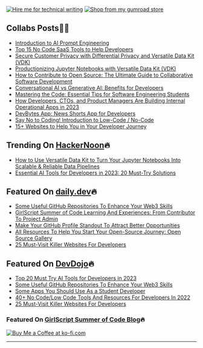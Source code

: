 [![Hire me for technical writing](https://img.shields.io/badge/Hire%20me-for%20Technical%20Writing-red)](https://www.passionfroot.me/mranand)
[![Shop from my gumroad store](https://img.shields.io/badge/Shop%20from-my%20Gumroad%20Store-blue)](https://astrodevil.gumroad.com/)


## Collabs Posts🤝🏼

- [Introduction to AI Prompt Engineering](https://code.pieces.app/blog/introduction-to-ai-prompt-engineering)
- [Top 15 No Code SaaS Tools to Help Developers](https://code.pieces.app/blog/top-15-no-code-saas-tools-to-help-developers)
- [Secure Customer Privacy with Differential Privacy and Versatile Data Kit (VDK)](https://medium.com/versatile-data-kit/secure-customer-privacy-with-differential-privacy-and-versatile-data-kit-vdk-b08bee5d54bd)
- [Productionizing Jupyter Notebooks with Versatile Data Kit (VDK)](https://medium.com/versatile-data-kit/productionizing-jupyter-notebooks-with-versatile-data-kit-vdk-ec5824d31b77)
- [How to Contribute to Open Source: The Ultimate Guide to Collaborative Software Development](https://code.pieces.app/blog/how-to-contribute-to-open-source-the-ultimate-guide)
- [Conversational AI vs Generative AI: Benefits for Developers](https://code.pieces.app/blog/conversational-ai-vs-generative-ai-benefits)
- [Mastering the Code: Essential Tips for Software Engineering Students](https://code.pieces.app/blog/tips-for-software-engineering-students)
- [How Developers, CTOs, and Product Managers Are Building Internal Operational Apps in 2023](https://blog.devgenius.io/how-developers-ctos-and-product-managers-are-building-internal-operational-apps-in-2023-c2ce9c60a126)
- [DevBytes App: News Shorts App for Developers](https://blog.mranand.com/devbytes-app-news-shorts-app-for-developers)
- [Say No to Coding! Introduction to Low-Code / No-Code](https://blog.flycode.com/say-no-to-coding-introduction-to-low-code-no-code)
- [15+ Websites to Help You in Your Developer Journey](https://blog.flycode.com/15-websites-to-help-you-in-your-developer-journey)


## Trending On [HackerNoon](https://hackernoon.com/)🔥

- [How to Use Versatile Data Kit to Turn Your Jupyter Notebooks Into Scalable & Reliable Data Pipelines](https://hackernoon.com/how-to-use-versatile-data-kit-to-turn-your-jupyter-notebooks-into-scalable-and-reliable-data-pipelines)
- [Essential AI Tools for Developers in 2023: 20 Must-Try Solutions](https://hackernoon.com/essential-ai-tools-for-developers-in-2023-20-must-try-solutions)


## Featured On [daily.dev](https://app.daily.dev/)🔥

- [Some Useful GitHub Repositories To Enhance Your Web3 Skills](https://app.daily.dev/posts/4fHYq7oFR)
- [GirlScript Summer of Code Learning And Experiences: From Contributor To Project Admin](https://app.daily.dev/posts/A3RoaiOp5)
- [Make Your GitHub Profile Standout To Attract Better Opportunities](https://app.daily.dev/posts/jfYl1brGp)
- [All Resources To Help You Start Your Open-Source Journey: Open Source Gallery](https://app.daily.dev/posts/HkjrD-j4z)
- [25 Must-Visit Killer Websites For Developers](https://app.daily.dev/posts/-x_vCHrUD)

 
## Featured On [DevDojo](https://devdojo.com/)🔥

- [Top 20 Must Try AI Tools for Developers in 2023](https://devdojo.com/tutorial/top-20-must-try-ai-tools-for-developers-in-2023)
- [Some Useful GitHub Repositories To Enhance Your Web3 Skills](https://devdojo.com/astrodevil/some-useful-github-repositories-to-enhance-your-web3-skills)
- [Some Apps You Should Use As a Student Developer](https://devdojo.com/astrodevil/some-apps-you-should-use-as-a-student-developer)
- [40+ No Code/Low Code Tools And Resources For Developers In 2022](https://devdojo.com/astrodevil/40-no-codelow-code-tools-and-resources-for-developers-in-2022)
- [25 Must-Visit Killer Websites For Developers](https://devdojo.com/posts/25-must-visit-killer-websites-for-developers)

### Featured On [GirlScript Summer of Code Blog](https://gssoc.girlscript.tech/blog)🔥

[![Buy Me a Coffee at ko-fi.com](https://cdn.ko-fi.com/cdn/kofi1.png?v=3)](https://ko-fi.com/astrodevil)

*****
